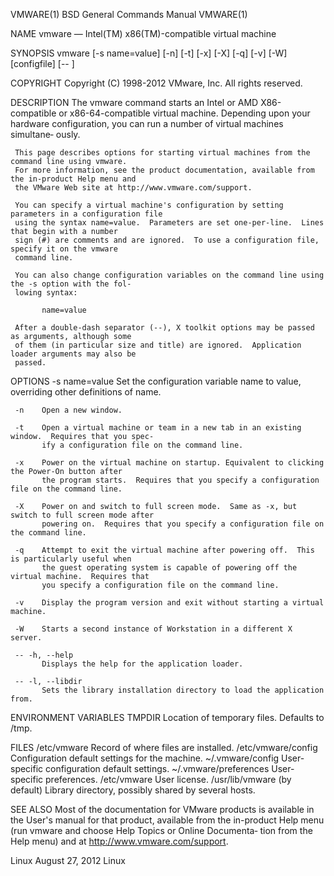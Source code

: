 VMWARE(1)                             BSD General Commands Manual                            VMWARE(1)

NAME
     vmware — Intel(TM) x86(TM)-compatible virtual machine

SYNOPSIS
     vmware [-s name=value] [-n] [-t] [-x] [-X] [-q] [-v] [-W] [configfile]
            [-- <X toolkit options> <application loader options>]

COPYRIGHT
     Copyright (C) 1998-2012 VMware, Inc.  All rights reserved.

DESCRIPTION
     The vmware command starts an Intel or AMD X86-compatible or x86-64-compatible virtual machine.
     Depending upon your hardware configuration, you can run a number of virtual machines simultane‐
     ously.

     This page describes options for starting virtual machines from the command line using vmware.
     For more information, see the product documentation, available from the in-product Help menu and
     the VMware Web site at http://www.vmware.com/support.

     You can specify a virtual machine's configuration by setting parameters in a configuration file
     using the syntax name=value.  Parameters are set one-per-line.  Lines that begin with a number
     sign (#) are comments and are ignored.  To use a configuration file, specify it on the vmware
     command line.

     You can also change configuration variables on the command line using the -s option with the fol‐
     lowing syntax:

           name=value

     After a double-dash separator (--), X toolkit options may be passed as arguments, although some
     of them (in particular size and title) are ignored.  Application loader arguments may also be
     passed.

OPTIONS
     -s name=value
           Set the configuration variable name to value, overriding other definitions of name.

     -n    Open a new window.

     -t    Open a virtual machine or team in a new tab in an existing window.  Requires that you spec‐
           ify a configuration file on the command line.

     -x    Power on the virtual machine on startup. Equivalent to clicking the Power-On button after
           the program starts.  Requires that you specify a configuration file on the command line.

     -X    Power on and switch to full screen mode.  Same as -x, but switch to full screen mode after
           powering on.  Requires that you specify a configuration file on the command line.

     -q    Attempt to exit the virtual machine after powering off.  This is particularly useful when
           the guest operating system is capable of powering off the virtual machine.  Requires that
           you specify a configuration file on the command line.

     -v    Display the program version and exit without starting a virtual machine.

     -W    Starts a second instance of Workstation in a different X server.

     -- -h, --help
           Displays the help for the application loader.

     -- -l, --libdir
           Sets the library installation directory to load the application from.

ENVIRONMENT VARIABLES
     TMPDIR  Location of temporary files.  Defaults to /tmp.

FILES
     /etc/vmware  Record of where files are installed.
     /etc/vmware/config
                  Configuration default settings for the machine.
     ~/.vmware/config
                  User-specific configuration default settings.
     ~/.vmware/preferences
                  User-specific preferences.
     /etc/vmware  User license.
     /usr/lib/vmware (by default)
                  Library directory, possibly shared by several hosts.

SEE ALSO
     Most of the documentation for VMware products is available in the User's manual for that product,
     available from the in-product Help menu (run vmware and choose Help Topics or Online Documenta‐
     tion from the Help menu) and at http://www.vmware.com/support.

Linux                                       August 27, 2012                                      Linux
